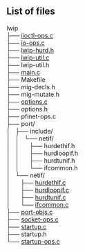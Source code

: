 ## List of files
lwip  
├── [iioctl-ops.c](../files/iioctl-ops.c)  
├── [io-ops.c](../files/io-ops.c)  
├── [lwip-hurd.h](../files/lwip-hurd.h)  
├── [lwip-util.c](../files/lwip-util.c)  
├── lwip-util.h  
├── [main.c](../files/main.c)  
├── Makefile  
├── mig-decls.h  
├── mig-mutate.h  
├── [options.c](../files/options.c)  
├── options.h  
├── pfinet-ops.c  
├── port/  
│&nbsp;&nbsp;&nbsp;├── include/  
│&nbsp;&nbsp;&nbsp;│&nbsp;&nbsp;&nbsp;└── netif/  
│&nbsp;&nbsp;&nbsp;│&nbsp;&nbsp;&nbsp;&nbsp;&nbsp;&nbsp;├── hurdethif.h  
│&nbsp;&nbsp;&nbsp;│&nbsp;&nbsp;&nbsp;&nbsp;&nbsp;&nbsp;├── hurdloopif.h  
│&nbsp;&nbsp;&nbsp;│&nbsp;&nbsp;&nbsp;&nbsp;&nbsp;&nbsp;├── hurdtunif.h  
│&nbsp;&nbsp;&nbsp;│&nbsp;&nbsp;&nbsp;&nbsp;&nbsp;&nbsp;└── ifcommon.h  
│&nbsp;&nbsp;&nbsp;└── netif/  
│&nbsp;&nbsp;&nbsp;&nbsp;&nbsp;&nbsp;├── [hurdethif.c](../files/port/netif/hurdethif.c)  
│&nbsp;&nbsp;&nbsp;&nbsp;&nbsp;&nbsp;├── [hurdloopif.c](../files/port/netif/hurdloopif.c)  
│&nbsp;&nbsp;&nbsp;&nbsp;&nbsp;&nbsp;├── [hurdtunif.c](../files/port/netif/hurdtunif.c)  
│&nbsp;&nbsp;&nbsp;&nbsp;&nbsp;&nbsp;└── [ifcommon.c](../files/port/netif/ifcommon.c)  
├── [port-objs.c](../files/port-objs.c)  
├── [socket-ops.c](../files/socket-ops.c)  
├── [startup.c](../files/startup.c)  
├── startup.h  
└── [startup-ops.c](../files/startup-ops.c)  
